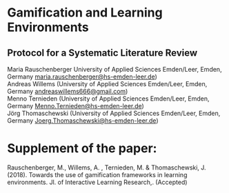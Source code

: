 # Gamification and Learning Environments
## Protocol for a Systematic Literature Review

Maria Rauschenberger University of Applied Sciences Emden/Leer, Emden, Germany  maria.rauschenberger@hs-emden-leer.de)   
Andreas Willems  (University of Applied Sciences Emden/Leer, Emden, Germany  andreaswillems666@gmail.com)    
Menno Ternieden (University of Applied Sciences Emden/Leer, Emden, Germany  Menno.Ternieden@hs-emden-leer.de)   
Jörg Thomaschewski  (University of Applied Sciences Emden/Leer, Emden, Germany  Joerg.Thomaschewski@hs-emden-leer.de)   

# Supplement of the paper: 
Rauschenberger, M., Willems, A. , Ternieden, M. &amp; Thomaschewski, J. (2018). Towards the use of gamification frameworks in learning environments. Jl. of Interactive Learning Research,. (Accepted)
